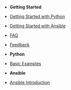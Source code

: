 - **Getting Started**
- [Getting Started with Python](common/python-getting-started.md)
- [Getting Started with Ansible](common/ansible-getting-started.md)
- [FAQ](faq.md)
- [Feedback](feedback.md)


- **Python**
- [Basic Examples](bmf/python-basic-examples.md)


- **Ansible**
- [Ansible Introduction](bmf/ansible-getting-started.md)

